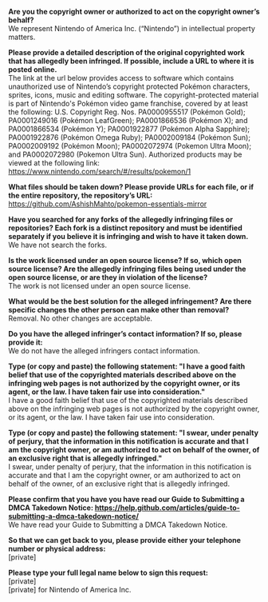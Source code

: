 **Are you the copyright owner or authorized to act on the copyright owner’s behalf?**  
We represent Nintendo of America Inc. (“Nintendo”) in intellectual property matters.

**Please provide a detailed description of the original copyrighted work that has allegedly been infringed. If possible, include a URL to where it is posted online.**  
The link at the url below provides access to software which contains unauthorized use of Nintendo’s copyright protected Pokémon characters, sprites, icons, music and editing software. The copyright-protected material is part of Nintendo's Pokémon video game franchise, covered by at least the following: U.S. Copyright Reg. Nos. PA0000955517 (Pokémon Gold); PA0001249016 (Pokémon LeafGreen); PA0001866536 (Pokémon X); and PA0001866534 (Pokémon Y); PA0001922877 (Pokémon Alpha Sapphire); PA0001922876 (Pokémon Omega Ruby); PA0002009184 (Pokémon Sun); PA0002009192 (Pokémon Moon); PA0002072974 (Pokemon Ultra Moon); and PA0002072980 (Pokemon Ultra Sun). Authorized products may be viewed at the following link: https://www.nintendo.com/search/#/results/pokemon/1

**What files should be taken down? Please provide URLs for each file, or if the entire repository, the repository’s URL:**  
https://github.com/AshishMahto/pokemon-essentials-mirror

**Have you searched for any forks of the allegedly infringing files or repositories? Each fork is a distinct repository and must be identified separately if you believe it is infringing and wish to have it taken down.**  
We have not search the forks.

**Is the work licensed under an open source license? If so, which open source license? Are the allegedly infringing files being used under the open source license, or are they in violation of the license?**  
The work is not licensed under an open source license.

**What would be the best solution for the alleged infringement? Are there specific changes the other person can make other than removal?**  
Removal. No other changes are acceptable.

**Do you have the alleged infringer’s contact information? If so, please provide it:**  
We do not have the alleged infringers contact information.

**Type (or copy and paste) the following statement: "I have a good faith belief that use of the copyrighted materials described above on the infringing web pages is not authorized by the copyright owner, or its agent, or the law. I have taken fair use into consideration."**  
I have a good faith belief that use of the copyrighted materials described above on the infringing web pages is not authorized by the copyright owner, or its agent, or the law. I have taken fair use into consideration.

**Type (or copy and paste) the following statement: "I swear, under penalty of perjury, that the information in this notification is accurate and that I am the copyright owner, or am authorized to act on behalf of the owner, of an exclusive right that is allegedly infringed."**  
I swear, under penalty of perjury, that the information in this notification is accurate and that I am the copyright owner, or am authorized to act on behalf of the owner, of an exclusive right that is allegedly infringed.

**Please confirm that you have you have read our Guide to Submitting a DMCA Takedown Notice: https://help.github.com/articles/guide-to-submitting-a-dmca-takedown-notice/**  
We have read your Guide to Submitting a DMCA Takedown Notice.

**So that we can get back to you, please provide either your telephone number or physical address:**  
[private]

**Please type your full legal name below to sign this request:**  
[private]  
[private] for Nintendo of America Inc.
